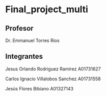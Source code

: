 # Final_project_multi

## Profesor 
Dr. Emmanuel Torres Rios

## Integrantes

Jesus Orlando Rodriguez Ramirez A01731627

Carlos Ignacio Villalobos Sanchez A01731558

Jesús Flores Bibiano A01327143
